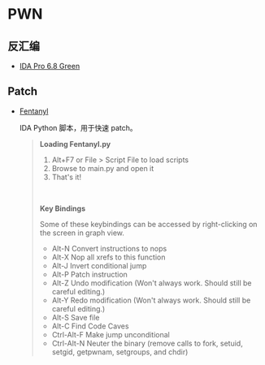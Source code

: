 # PWN

## 反汇编

- [IDA Pro 6.8 Green](http://oioe4uzzu.bkt.clouddn.com/reverse/IDA_Pro_v6.8_and_Hex-Rays_Decompiler_%28ARM,x64,x86%29_Green.rar)

## Patch

* [Fentanyl](https://github.com/isislab/Fentanyl)

  IDA Python 脚本，用于快速 patch。

  > **Loading Fentanyl.py**
  >
  > 1. Alt+F7 or File > Script File to load scripts
  > 2. Browse to main.py and open it
  > 3. That's it!
  >
  > ​
  >
  > **Key Bindings**
  >
  > Some of these keybindings can be accessed by right-clicking on the screen in graph view.
  >
  > - Alt-N Convert instructions to nops
  > - Alt-X Nop all xrefs to this function
  > - Alt-J Invert conditional jump
  > - Alt-P Patch instruction
  > - Alt-Z Undo modification (Won't always work. Should still be careful editing.)
  > - Alt-Y Redo modification (Won't always work. Should still be careful editing.)
  > - Alt-S Save file
  > - Alt-C Find Code Caves
  > - Ctrl-Alt-F Make jump unconditional
  > - Ctrl-Alt-N Neuter the binary (remove calls to fork, setuid, setgid, getpwnam, setgroups, and chdir)